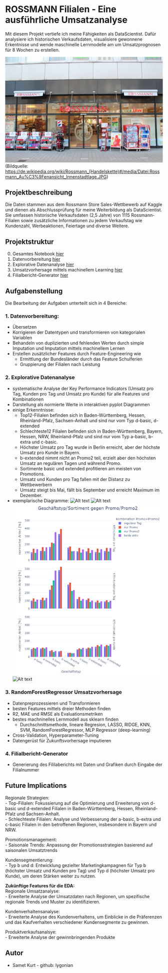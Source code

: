 # ROSSMANN Filialen - Eine ausführliche Umsatzanalyse
Mit diesem Projekt vertiefe ich meine Fähigkeiten als DataScientist. Dafür analysiere ich historischen Verkaufsdaten, visualisiere gewonnene Erkentnisse und wende maschinelle Lernmodelle am um Umsatzprognosen für 8 Wochen zu erstellen.

![Alt text](https://raw.githubusercontent.com/lygonian/ROSSMANN_Umsatz_Vorhersage/c06237e50065238ad203b3656d15b1d30f96bc28/Ausgew%C3%A4hlte_Plots/Rossmann_Au%C3%9Fenansicht_Innenstadtlage.jfif)
(Bildquelle: https://de.wikipedia.org/wiki/Rossmann_(Handelskette)#/media/Datei:Rossmann_Au%C3%9Fenansicht_Innenstadtlage.JPG)

## Projektbeschreibung
Die Daten stammen aus dem Rossmann Store Sales-Wettbewerb auf Kaggle und dienen als Abschlussprüfung für meine Weiterbildung als DataScientist. Sie umfassen historische Verkaufsdaten (2,5 Jahre) von 1115 Rossmann-Filialen sowie zusätzliche Informationen zu jedem Verkaufstag wie Kundenzahl, Werbeaktionen, Feiertage und diverse Weitere.

## Projektstruktur
0. Gesamtes Notebook [hier](https://nbviewer.org/github/lygonian/ROSSMANN_Umsatz_Vorhersage/blob/master/Notebooks/1_complete.ipynb#toc1_4_)
1. Datenvorbereitung [hier](https://nbviewer.org/github/lygonian/ROSSMANN_Umsatz_Vorhersage/blob/master/Notebooks/2_Datenvorbereitung.ipynb)
2. Explorative Datenanalyse [hier](https://nbviewer.org/github/lygonian/ROSSMANN_Umsatz_Vorhersage/blob/master/Notebooks/3_Explorative_Datenanalyse.ipynb)
3. Umsatzvorhersage mittels machinellem Learning [hier](https://nbviewer.org/github/lygonian/ROSSMANN_Umsatz_Vorhersage/blob/master/Notebooks/4_MachineLearning_Vorhersage.ipynb)
4. Filialbericht-Generator [hier](https://nbviewer.org/github/lygonian/ROSSMANN_Umsatz_Vorhersage/blob/master/Notebooks/5_Filialbericht_Generator.ipynb)

## Aufgabenstellung
Die Bearbeitung der Aufgaben unterteilt sich in 4 Bereiche:
### 1. Datenvorbereitung:
- Übersetzen
- Korrigieren der Datentypen und transformieren von kategorialen Variablen
- Behandeln von duplizierten und fehlenden Werten durch simple Imputation und Imputation mittels machinellem Lernen
- Erstellen zusätzlicher Features durch Feature-Engineering wie
    - Ermittlung der Bundesländer durch das Feature Schulferien
    - Gruppierung der Filialen nach Leistung

### 2. Explorative Datenanalyse
- systematische Analyse der Key Performance Indicators (Umsatz pro Tag, Kunden pro Tag und Umsatz pro Kunde) für alle Features und Kombinationen
- Darstellung als normierte Werte in interaktiven pyplot Diagrammen
- einige Erkenntnisse:
    - Top12-Filialen befinden sich in Baden-Württemberg, Hessen, Rheinland-Pfalz, Sachsen-Anhalt und sind nur vom Typ d-basic, d-extended
    - Schlechteste12 Filialen befinden sich in Baden-Württemberg, Bayern, Hessen, NRW, Rheinland-Pfalz und sind nur vom Typ a-basic, b-extra und c-basic.
    - Höchster Umsatz pro Tag wurde in Berlin erreicht, aber der höchste Umsatz pro Kunde in Bayern.
    - b-extended nimmt nicht an Promo2 teil, erzielt aber den höchsten Umsatz an regulären Tagen und während Promo.
    - Sortimente basic und extended profitieren am meisten von Promotions.
    - Umsatz und Kunden pro Tag fallen mit der Distanz zu Wettbewerbern
    - Umsatz steigt bis Mai, fällt bis September und erreicht Maximum im Dezember.
- exemplarische Diagramme: 
![Alt text](https://github.com/lygonian/ROSSMANN_Umsatz_Vorhersage/blob/c06237e50065238ad203b3656d15b1d30f96bc28/Ausgew%C3%A4hlte_Plots/Korrelationen_von_Umsatz.png?raw=true)
![Alt text](https://github.com/lygonian/ROSSMANN_Umsatz_Vorhersage/blob/master/Ausgew%C3%A4hlte_Plots/Jahresverlauf_der_KPIs.png?raw=true)
![Alt text](https://github.com/lygonian/ROSSMANN_Umsatz_Vorhersage/blob/master/Ausgew%C3%A4hlte_Plots/Wirkung_der_Promos_auf_Gesch%C3%A4ftstyp_und_Sortiment.png?raw=true)
![Alt text](https://github.com/lygonian/ROSSMANN_Umsatz_Vorhersage/blob/master/Ausgew%C3%A4hlte_Plots/Einfluss_der_Wettbewerber_Distanz_auf_KPIs.png?raw=true)

### 3. RandomForestRegressor Umsatzvorhersage
- Datenpreprozessieren und Transformieren
- besten Features mittels dreier Methoden finden
- R2, MAE und RMSE als Evaluationsmetriken
- bestes machninelles Lernmodell aus sklearn finden
    - Durchschnittsmethode, lineare Regresion, LASSO, RIDGE, KNN, SVM, RandomForestRegressor, MLP Regressor (deep-learning)
- Cross-Validation, Hyperparameter-Tuning
- Datengerüst für Zukunftsvorhersage imputieren

### 4. Filialbericht-Generator
- Generierung des Fililaberichts mit Daten und Grafiken durch Eingabe der Filialnummer

## Future Implications 
Regionale Strategien:  
    - Top-Filialen: Fokussierung auf die Optimierung und Erweiterung von d-basic und d-extended Filialen in Baden-Württemberg, Hessen, Rheinland-Pfalz und Sachsen-Anhalt.  
    - Schlechteste Filialen: Analyse und Verbesserung der a-basic, b-extra und c-basic Filialen in den betroffenen Regionen, insbesondere in Bayern und NRW.   
    
Promotionsmanagement:  
    - Saisonale Trends: Anpassung der Promotionsstrategien basierend auf saisonalen Umsatztrends

Kundensegmentierung:  
    - Typ b und d: Entwicklung gezielter Marketingkampagnen für Typ b (höchster Umsatz und Kunden pro Tag) und Typ d (höchster Umsatz pro Kunde), um deren Stärken weiter zu nutzen.  

**Zukünftige Features für die EDA:**  
Regionale Umsatzanalyse:  
    - Erweiterte Analyse der Umsatzdaten nach Regionen, um spezifische regionale Trends und Muster zu identifizieren.   

Kundenverhaltensanalyse:  
    - Erweiterte Analyse des Kundenverhaltens, um Einblicke in die Präferenzen und das Kaufverhalten verschiedener Kundensegmente zu gewinnen.  

Produktverkaufsanalsye:  
    - Erweiterte Analyse der gewinnbringenden Produkte


## Autor
- Samet Kurt - github: lygonian

